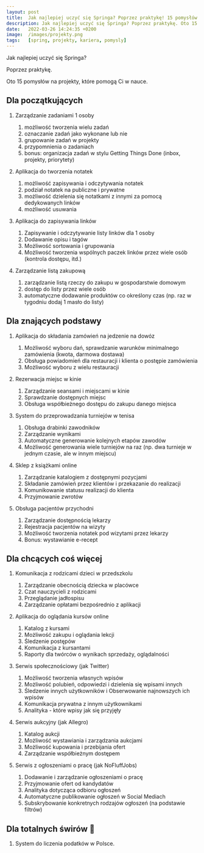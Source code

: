 ```yaml
---
layout: post
title:  Jak najlepiej uczyć się Springa? Poprzez praktykę! 15 pomysłów na projekty, które pomogą Ci w nauce
description: Jak najlepiej uczyć się Springa? Poprzez praktykę. Oto 15 pomysłów na projekty, które pomogą Ci w nauce.
date:   2022-03-26 14:24:35 +0200
image:  /images/projekty.png
tags:   [spring, projekty, kariera, pomysly]
---
```


Jak najlepiej uczyć się Springa?

Poprzez praktykę.

Oto 15 pomysłów na projekty, które pomogą Ci w nauce.

## Dla początkujących

1. Zarządzanie zadaniami 1 osoby
    1. możliwość tworzenia wielu zadań
    2. oznaczanie zadań jako wykonane lub nie
    3. grupowanie zadań w projekty
    4. przypomnienia o zadaniach
    5. bonus: organizacja zadań w stylu Getting Things Done (inbox, projekty, priorytety)

2. Aplikacja do tworzenia notatek
    1. możliwość zapisywania i odczytywania notatek
    2. podział notatek na publiczne i prywatne
    3. możliwość dzielenia się notatkami z innymi za pomocą dedykowanych linków
    4. możliwość usuwania

3. Aplikacja do zapisywania linków
    1. Zapisywanie i odczytywanie listy linków dla 1 osoby
    2. Dodawanie opisu i tagów
    3. Możliwość sortowania i grupowania
    4. Możliwość tworzenia wspólnych paczek linków przez wiele osób (kontrola dostępu, itd.)

4. Zarządzanie listą zakupową
    1. zarządzanie listą rzeczy do zakupu w gospodarstwie domowym
    2. dostęp do listy przez wiele osób 
    3. automatyczne dodawanie produktów co określony czas (np. raz w tygodniu dodaj 1 masło do listy)

## Dla znających podstawy

1. Aplikacja do składania zamówień na jedzenie na dowóz
    1. Możliwość wyboru dań, sprawdzanie warunków minimalnego zamówienia (kwota, darmowa dostawa)
    2. Obsługa powiadomień dla restauracji i klienta o postępie zamówienia
    3. Możliwość wyboru z wielu restauracji

2. Rezerwacja miejsc w kinie
    1. Zarządzanie seansami i miejscami w kinie
    2. Sprawdzanie dostępnych miejsc
    3. Obsługa współbieżnego dostępu do zakupu danego miejsca

3. System do przeprowadzania turniejów w tenisa
    1. Obsługa drabinki zawodników
    2. Zarządzanie wynikami
    3. Automatyczne generowanie kolejnych etapów zawodów
    4. Możliwość generowania wiele turniejów na raz (np. dwa turnieje w jednym czasie, ale w innym miejscu)

4. Sklep z książkami online
    1. Zarządzanie katalogiem z dostępnymi pozycjami
    2. Składanie zamówień przez klientów i przekazanie do realizacji
    3. Komunikowanie statusu realizacji do klienta
    4. Przyjmowanie zwrotów

5. Obsługa pacjentów przychodni
    1. Zarządzanie dostępnością lekarzy
    2. Rejestracja pacjentów na wizyty
    3. Możliwość tworzenia notatek pod wizytami przez lekarzy
    4. Bonus: wystawianie e-recept

## Dla chcących coś więcej

1. Komunikacja z rodzicami dzieci w przedszkolu
    1. Zarządzanie obecnością dziecka w placówce
    2. Czat nauczycieli z rodzicami
    3. Przeglądanie jadłospisu
    4. Zarządzanie opłatami bezpośrednio z aplikacji

2. Aplikacja do oglądania kursów online
    1. Katalog z kursami
    2. Możliwość zakupu i oglądania lekcji
    3. Śledzenie postępów
    4. Komunikacja z kursantami
    5. Raporty dla twórców o wynikach sprzedaży, oglądalności

3. Serwis społecznościowy (jak Twitter)
    1. Możliwość tworzenia własnych wpisów
    2. Możliwość polubień, odpowiedzi i dzielenia się wpisami innych
    3. Śledzenie innych użytkowników i Obserwowanie najnowszych ich wpisów
    4. Komunikacja prywatna z innym użytkownikami
    5. Analityka - które wpisy jak się przyjęły

4. Serwis aukcyjny (jak Allegro)
    1. Katalog aukcji
    2. Możliwość wystawiania i zarządzania aukcjami
    3. Możliwość kupowania i przebijania ofert
    4. Zarządzanie współbieżnym dostępem

5. Serwis z ogłoszeniami o pracę (jak NoFluffJobs)
    1. Dodawanie i zarządzanie ogłoszeniami o pracę
    2. Przyjmowanie ofert od kandydatów
    3. Analityka dotycząca odbioru ogłoszeń
    4. Automatyczne publikowanie ogłoszeń w Social Mediach
    5. Subskrybowanie konkretnych rodzajów ogłoszeń (na podstawie filtrów)

## Dla totalnych świrów 🤪

1. System do liczenia podatków w Polsce.